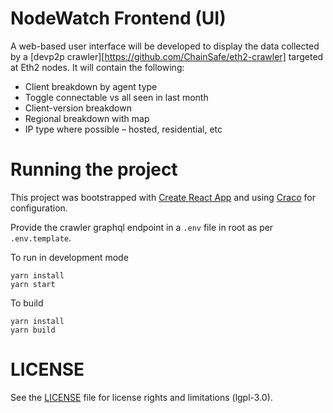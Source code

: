 # NodeWatch Frontend (UI)

A web-based user interface will be developed to display the data collected by a [devp2p crawler][https://github.com/ChainSafe/eth2-crawler] targeted at Eth2 nodes. It will contain the following:

- Client breakdown by agent type
- Toggle connectable vs all seen in last month
- Client-version breakdown
- Regional breakdown with map
- IP type where possible – hosted, residential, etc

# Running the project

This project was bootstrapped with [Create React App](https://github.com/facebook/create-react-app) and using [Craco](https://github.com/gsoft-inc/craco) for configuration.

Provide the crawler graphql endpoint in a `.env` file in root as per `.env.template`.

To run in development mode

```
yarn install
yarn start
```

To build

```
yarn install
yarn build
```

# LICENSE

See the [LICENSE](https://github.com/ChainSafe/eth2-crawler-ui/blob/main/LICENSE) file for license rights and limitations (lgpl-3.0).
